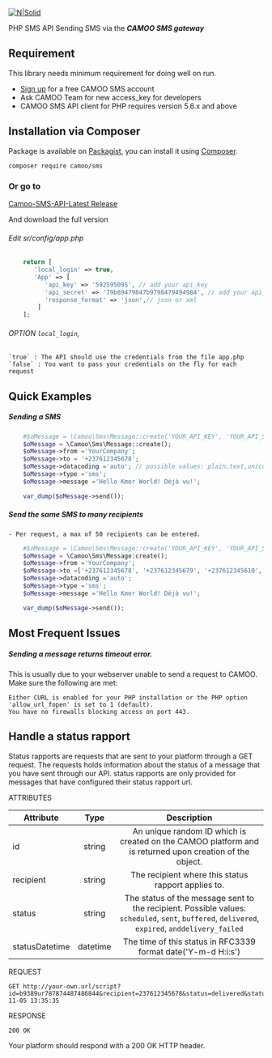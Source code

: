 [![N|Solid](https://www.camoo.cm/img/icon/camoo_logo_thom1.png)](https://www.camoo.cm/bulk-sms)

PHP SMS API Sending SMS via the **_CAMOO SMS gateway_**

Requirement
-----------

This library needs minimum requirement for doing well on run.

   - [Sign up](https://www.camoo.cm/join) for a free CAMOO SMS account
   - Ask CAMOO Team for new access_key for developers
   - CAMOO SMS API client for PHP requires version 5.6.x and above

## Installation via Composer

Package is available on [Packagist](https://packagist.org/packages/camoo/sms),
you can install it using [Composer](http://getcomposer.org).

```shell
composer require camoo/sms
```
### Or go to

   [Camoo-SMS-API-Latest Release](https://github.com/camoo/sms/releases/tag/v3.0.5)

And download the full version

###### Edit sr/config/app.php
```php
	return [
	   'local_login' => true,
	   'App' => [
	      'api_key' => '592595095', // add your api_key
	      'api_secret' => '79b89479847b9798479494984', // add your api_secret
	      'response_format' => 'json',// json or xml
	    ]
	];
  ```

###### OPTION `local_login`,
	`true` : The API should use the credentials from the file app.php
	`false` : You want to pass your credentials on the fly for each request

Quick Examples
--------------

##### Sending a SMS
```php
	#$oMessage = \Camoo\Sms\Message::create('YOUR_API_KEY', 'YOUR_API_SECRET'); // in case local_login is false or config/app is missing
	$oMessage = \Camoo\Sms\Message::create();
	$oMessage->from ='YourCompany';
	$oMessage->to = '+237612345678';
	$oMessage->datacoding ='auto'; // possible values: plain,text,unicode or auto
	$oMessage->type ='sms';
	$oMessage->message ='Hello Kmer World! Déjà vu!';

	var_dump($oMessage->send());
  ```
##### Send the same SMS to many recipients
            
	- Per request, a max of 50 recipients can be entered.
```php
	#$oMessage = \Camoo\Sms\Message::create('YOUR_API_KEY', 'YOUR_API_SECRET'); // in case local_login is false or config/app.php is missing
	$oMessage = \Camoo\Sms\Message:create();
	$oMessage->from ='YourCompany';
	$oMessage->to =['+237612345678', '+237612345679', '+237612345610', '+33689764530'];
	$oMessage->datacoding ='auto';
	$oMessage->type ='sms';
	$oMessage->message ='Hello Kmer World! Déjà vu!';

	var_dump($oMessage->send());
```
Most Frequent Issues
--------------------

##### Sending a message returns timeout error.

This is usually due to your webserver unable to send a request to CAMOO. Make sure the following are met:

 	Either CURL is enabled for your PHP installation or the PHP option 'allow_url_fopen' is set to 1 (default).
	You have no firewalls blocking access on port 443.
    
Handle a status rapport
------------------------

Status rapports are requests that are sent to your platform through a GET request. The requests holds information about the status of a message that you have sent through our API. status rapports are only provided for messages that have configured their status rapport url.

ATTRIBUTES


| Attribute     | Type          | Description  |
| ------------- |:-------------:|:-----:|
| id            | string        | An unique random ID which is created on the CAMOO platform and is returned upon creation of the object. |
| recipient     | string        | The recipient where this status rapport applies to. |
| status        | string        | The status of the message sent to the recipient. Possible values: `scheduled`, `sent`, `buffered`, `delivered`, `expired`, `anddelivery_failed` |
| statusDatetime| datetime      | The time of this status in RFC3339 format date('Y-m-d H:i:s') |


REQUEST

    GET http://your-own.url/script?id=b9389ur787874487486844&recipient=237612345678&status=delivered&statusDatetime=2016-11-05 13:35:35
    
RESPONSE

    200 OK
 
 Your platform should respond with a 200 OK HTTP header.
